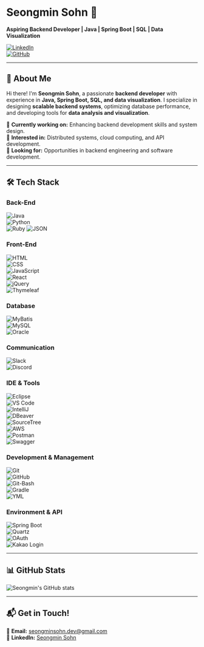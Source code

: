 # Seongmin Sohn 🚀

**Aspiring Backend Developer | Java | Spring Boot | SQL | Data Visualization**  

[![LinkedIn](https://img.shields.io/badge/LinkedIn-Connect-blue?style=flat-square&logo=linkedin)](https://www.linkedin.com/in/seongminSohn/)  
[![GitHub](https://img.shields.io/badge/GitHub-Follow-black?style=flat-square&logo=github)](https://github.com/SeongminSohn)  

---

## 👋 About Me
Hi there! I'm **Seongmin Sohn**, a passionate **backend developer** with experience in **Java, Spring Boot, SQL, and data visualization**. I specialize in designing **scalable backend systems**, optimizing database performance, and developing tools for **data analysis and visualization**.  

🔹 **Currently working on:** Enhancing backend development skills and system design.  
🔹 **Interested in:** Distributed systems, cloud computing, and API development.  
🔹 **Looking for:** Opportunities in backend engineering and software development.  

---

## 🛠️ Tech Stack

### **Back-End**
![Java](https://img.shields.io/badge/Java-ED8B00?style=flat-square&logo=java&logoColor=white)  
![Python](https://img.shields.io/badge/Python-3776AB?style=flat-square&logo=python&logoColor=white)    
![Ruby](https://img.shields.io/badge/Ruby-CC342D?style=flat-square&logo=ruby&logoColor=white)
![JSON](https://img.shields.io/badge/JSON-000000?style=flat-square&logo=json&logoColor=white)

### **Front-End**
![HTML](https://img.shields.io/badge/HTML5-E34F26?style=flat-square&logo=html5&logoColor=white)  
![CSS](https://img.shields.io/badge/CSS3-1572B6?style=flat-square&logo=css3&logoColor=white)  
![JavaScript](https://img.shields.io/badge/JavaScript-F7DF1E?style=flat-square&logo=javascript&logoColor=black)  
![React](https://img.shields.io/badge/React-61DAFB?style=flat-square&logo=react&logoColor=black)  
![jQuery](https://img.shields.io/badge/jQuery-0769AD?style=flat-square&logo=jquery&logoColor=white)  
![Thymeleaf](https://img.shields.io/badge/Thymeleaf-005F0F?style=flat-square&logo=thymeleaf&logoColor=white)  

### **Database**
![MyBatis](https://img.shields.io/badge/MyBatis-4479A1?style=flat-square&logo=mysql&logoColor=white)  
![MySQL](https://img.shields.io/badge/MySQL-4479A1?style=flat-square&logo=mysql&logoColor=white)  
![Oracle](https://img.shields.io/badge/Oracle-F80000?style=flat-square&logo=oracle&logoColor=white)  

### **Communication**
![Slack](https://img.shields.io/badge/Slack-4A154B?style=flat-square&logo=slack&logoColor=white)  
![Discord](https://img.shields.io/badge/Discord-5865F2?style=flat-square&logo=discord&logoColor=white)  

### **IDE & Tools**
![Eclipse](https://img.shields.io/badge/Eclipse-2C2255?style=flat-square&logo=eclipse-ide&logoColor=white)  
![VS Code](https://img.shields.io/badge/VS%20Code-007ACC?style=flat-square&logo=visual-studio-code&logoColor=white)  
![IntelliJ](https://img.shields.io/badge/IntelliJ-000000?style=flat-square&logo=intellij-idea&logoColor=white)  
![DBeaver](https://img.shields.io/badge/DBeaver-372917?style=flat-square&logo=dbeaver&logoColor=white)  
![SourceTree](https://img.shields.io/badge/SourceTree-0052CC?style=flat-square&logo=sourcetree&logoColor=white)  
![AWS](https://img.shields.io/badge/AWS-232F3E?style=flat-square&logo=amazon-aws&logoColor=white)  
![Postman](https://img.shields.io/badge/Postman-FF6C37?style=flat-square&logo=postman&logoColor=white)  
![Swagger](https://img.shields.io/badge/Swagger-85EA2D?style=flat-square&logo=swagger&logoColor=black)  

### **Development & Management**
![Git](https://img.shields.io/badge/Git-F05032?style=flat-square&logo=git&logoColor=white)  
![GitHub](https://img.shields.io/badge/GitHub-181717?style=flat-square&logo=github&logoColor=white)  
![Git-Bash](https://img.shields.io/badge/Git_Bash-4F4F4F?style=flat-square&logo=git&logoColor=white)  
![Gradle](https://img.shields.io/badge/Gradle-02303A?style=flat-square&logo=gradle&logoColor=white)  
![YML](https://img.shields.io/badge/YML-000000?style=flat-square&logo=yaml&logoColor=white)  

### **Environment & API**
![Spring Boot](https://img.shields.io/badge/Spring_Boot-6DB33F?style=flat-square&logo=spring-boot&logoColor=white)  
![Quartz](https://img.shields.io/badge/Quartz-008080?style=flat-square&logo=clockify&logoColor=white)  
![OAuth](https://img.shields.io/badge/OAuth-FF9900?style=flat-square&logo=openid&logoColor=black)  
![Kakao Login](https://img.shields.io/badge/Kakao_Login-FFCD00?style=flat-square&logo=kakao&logoColor=black)  

---

## 📊 GitHub Stats
![Seongmin's GitHub stats](https://github-readme-stats.vercel.app/api?username=SeongminSohn&show_icons=true&theme=default)

---

## 📬 Get in Touch!
📧 **Email:** [seongminsohn.dev@gmail.com](mailto:seongminsohn.dev@gmail.com)  
💼 **LinkedIn:** [Seongmin Sohn](https://www.linkedin.com/in/seongminSohn/)  
